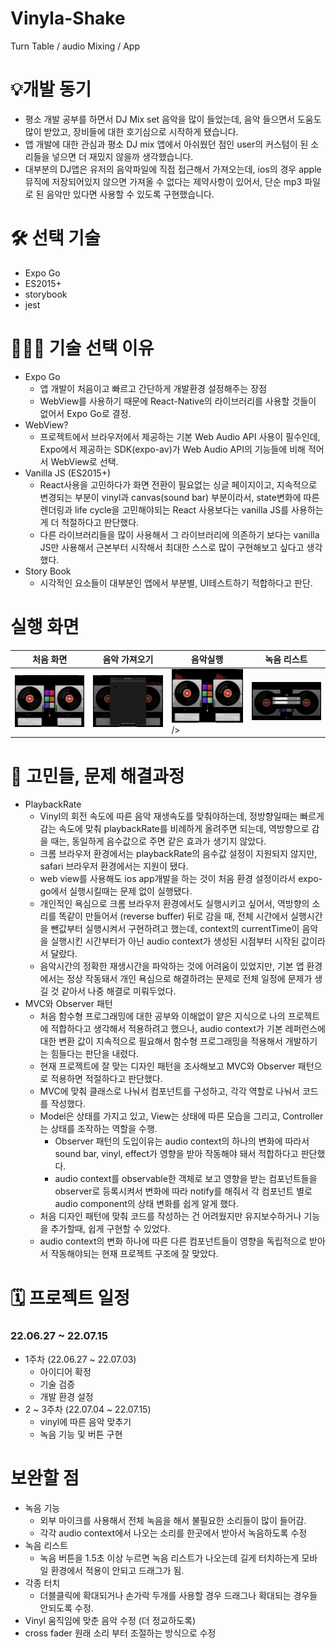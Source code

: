 # Vinyla-Shake
Turn Table / audio Mixing / App

# 💡개발 동기

* 평소 개발 공부를 하면서 DJ Mix set 음악을 많이 들었는데, 음악 들으면서 도움도 많이 받았고, 장비들에 대한 호기심으로 시작하게 됐습니다. 
*  앱 개발에 대한 관심과 평소 DJ mix 앱에서 아쉬웠던 점인 user의 커스텀이 된 소리들을 넣으면 더 재밌지 않을까 생각했습니다.
* 대부분의 DJ앱은 유저의 음악파일에 직접 접근해서 가져오는데, ios의 경우 apple 뮤직에 저장되어있지 않으면 가져올 수 없다는 제약사항이 있어서,  단순 mp3 파일로 된 음악만 있다면 사용할 수 있도록 구현했습니다.

# 🛠 선택 기술

* Expo Go
* ES2015+
* storybook
* jest

# 🤷🏻‍♂️ 기술 선택 이유

* Expo Go
	* 앱 개발이 처음이고 빠르고 간단하게 개발환경 설정해주는 장점
	* WebView를 사용하기 때문에 React-Native의 라이브러리를 사용할 것들이 없어서 Expo Go로 결정.
* WebView?
	* 프로젝트에서 브라우저에서 제공하는 기본 Web Audio API 사용이 필수인데, Expo에서 제공하는 SDK(expo-av)가 Web Audio API의 기능들에 비해 적어서 WebView로 선택.
* Vanilla JS (ES2015+)
	* React사용을 고민하다가 화면 전환이 필요없는 싱글 페이지이고, 지속적으로 변경되는 부분이 vinyl과 canvas(sound bar) 부분이라서, state변화에 따른 렌더링과 life cycle을 고민해야되는 React 사용보다는 vanilla JS를 사용하는게 더 적절하다고 판단했다.
  * 다른 라이브러리들을 많이 사용해서 그 라이브러리에 의존하기 보다는 vanilla JS만 사용해서 근본부터 시작해서 최대한 스스로 많이 구현해보고 싶다고 생각했다.
* Story Book
  * 시각적인 요소들이 대부분인 앱에서 부분별, UI테스트하기 적합하다고 판단.

# 실행 화면

| 처음 화면  | 음악 가져오기 | 음악실행 | 녹음 리스트
|--|--|--|--|
| <img src="/assets/기본.png" /> | <img src="/assets/음악가져오기.png"/> | <img src="/assets/음악실행.png" /> /> | <img src="/assets/녹음리스트.png" /> |

# 🚬 고민들, 문제 해결과정

* PlaybackRate
	* Vinyl의 회전 속도에 따른 음악 재생속도를 맞춰야하는데, 정방향일때는 빠르게 감는 속도에 맞춰 playbackRate를 비례하게 올려주면 되는데, 역방향으로 감을 때는, 동일하게 음수값으로 주면 같은 효과가 생기지 않았다.
	* 크롬 브라우저 환경에서는 playbackRate의 음수값 설정이 지원되지 않지만, safari 브라우저 환경에서는 지원이 됐다.
	* web view를 사용해도 ios app개발을 하는 것이 처음 환경 설정이라서 expo-go에서 실행시킬때는 문제 없이 실행됐다.
	* 개인적인 욕심으로 크롬 브라우저 환경에서도 실행시키고 싶어서, 역방향의 소리를 똑같이 만들어서 (reverse buffer) 뒤로 감을 때, 전체 시간에서 실행시간을 뺀값부터 실행시켜서 구현하려고 했는데, context의 currentTime이 음악을 실행시킨 시간부터가 아닌 audio context가 생성된 시점부터 시작된 값이라서 달랐다.
	* 음악시간의 정확한 재생시간을 파악하는 것에 어려움이 있었지만, 기본  앱 환경에서는 정상 작동돼서 개인 욕심으로 해결하려는 문제로 전체 일정에 문제가 생길 것 같아서 나중 해결로 미뤄두었다.
* MVC와 Observer 패턴
	* 처음 함수형 프로그래밍에 대한 공부와 이해없이 얕은 지식으로 나의 프로젝트에 적합하다고 생각해서 적용하려고 했으나, audio context가 기본 레퍼런스에 대한 변환 값이 지속적으로 필요해서 함수형 프로그래밍을 적용해서 개발하기는 힘들다는 판단을 내렸다.
	* 현재 프로젝트에 잘 맞는 디자인 패턴을 조사해보고 MVC와 Observer 패턴으로 적용하면 적절하다고 판단했다.
	* MVC에 맞춰 클래스로 나눠서 컴포넌트를 구성하고, 각각 역할로 나눠서 코드를 작성했다.
  * Model은 상태를 가지고 있고, View는 상태에 따른 모습을 그리고, Controller는 상태를 조작하는 역할을 수행.
	* Observer 패턴의 도입이유는 audio context의 하나의 변화에 따라서 sound bar, vinyl, effect가 영향을 받아 작동해야 돼서 적합하다고 판단했다.
	* audio context를 observable한 객체로 보고 영향을 받는 컴포넌트들을 observer로 등록시켜서 변화에 따라 notify를 해줘서 각 컴포넌트 별로 audio component의 상태 변화를 쉽게 알게 했다.
  * 처음 디자인 패턴에 맞춰 코드를 작성하는 건 어려웠지만 유지보수하거나 기능을 추가할때, 쉽게 구현할 수 있었다. 
  * audio context의 변화 하나에 따른 다른 컴포넌트들이 영향을 독립적으로 받아서 작동해야되는 현재 프로젝트 구조에 잘 맞았다.

# 🗓 프로젝트 일정

 ### 22.06.27 ~ 22.07.15 
* 1주차 (22.06.27 ~ 22.07.03)
	* 아이디어 확정
	* 기술 검증
	* 개발 환경 설정
* 2 ~ 3주차 (22.07.04 ~ 22.07.15)
	* vinyl에 따른 음악 맞추기
	* 녹음 기능 및 버튼 구현

# 보완할 점
* 녹음 기능
	* 외부 마이크를 사용해서 전체 녹음을 해서 불필요한 소리들이 많이 들어감. 
	* 각각 audio context에서 나오는 소리를 한곳에서 받아서 녹음하도록 수정
* 녹음 리스트 
	* 녹음 버튼을 1.5초 이상 누르면 녹음 리스트가 나오는데 길게 터치하는게 모바일 환경에서 적용이 안되고 드래그가 됨.
* 각종 터치
	* 더블클릭에 확대되거나 손가락 두개를 사용할 경우 드래그나 확대되는 경우들 안되도록 수정.
* Vinyl 움직임에 맞춘 음악 수정 (더 정교하도록)
* cross fader 원래 소리 부터 조절하는 방식으로 수정
 